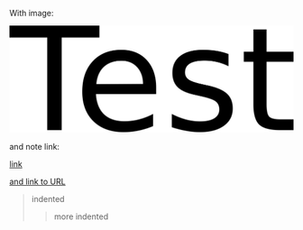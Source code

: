 With image:  

![ihl6ec5fb4529ca4343e88a6961db5c2aa7af.png](../images/82eba373e2054df8adb94274c3add306.png)  

and note link:   

[link](Sample%20note%20with%20completed%20reminder.md)   

[and link to URL](https://www.kicker.de/ "https://www.kicker.de/")   

> indented
> > more indented